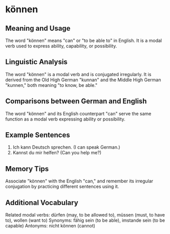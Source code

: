 # können
## Meaning and Usage
The word "können" means "can" or "to be able to" in English. It is a modal verb used to express ability, capability, or possibility.

## Linguistic Analysis
The word "können" is a modal verb and is conjugated irregularly. It is derived from the Old High German "kunnan" and the Middle High German "kunnen," both meaning "to know, be able."

## Comparisons between German and English
The word "können" and its English counterpart "can" serve the same function as a modal verb expressing ability or possibility.

## Example Sentences
1. Ich kann Deutsch sprechen. (I can speak German.)
2. Kannst du mir helfen? (Can you help me?)

## Memory Tips
Associate "können" with the English "can," and remember its irregular conjugation by practicing different sentences using it.

## Additional Vocabulary
Related modal verbs: dürfen (may, to be allowed to), müssen (must, to have to), wollen (want to)
Synonyms: fähig sein (to be able), imstande sein (to be capable)
Antonyms: nicht können (cannot)